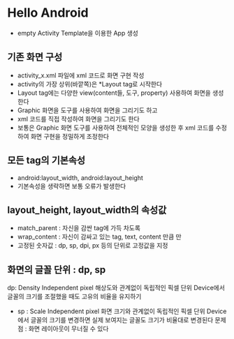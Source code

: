 # Hello Android

* empty Activity Template을 이용한 App 생성

## 기존 화면 구성
* activity_x.xml 파일에 xml 코드로 화면 구현 작성
* activity의 가장 상위(바깥쪽)은 *Layout tag로 시작한다
* Layout tag에는 다양한 view(content들, 도구, property)
사용하여 화면을 생성한다
* Graphic 화면을 도구를 사용하여 화면을 그리기도 하고
* xml 코드를 직접 작성하여 화면을 그리기도 한다
* 보통은 Graphic 화면 도구를 사용하여 전체적인 모양을 생성한 후
xml 코드를 수정하여 화면 구현을 정밀하게 조정한다

## 모든 tag의 기본속성
* android:layout_width, android:layout_height
* 기본속성을 생략하면 보통 오류가 발생한다

## layout_height, layout_width의 속성값
* match_parent : 자신을 감싼 tag에 가득 차도록
* wrap_content : 자신이 감싸고 있는 tag, text, content 만큼 만
* 고정된 숫자값 : dp, sp, dpi, px 등의 단위로 고정값을 지정

## 화면의 글꼴 단위 : dp, sp
dp: Density Independent pixel
해상도와 관계없이 독립적인 픽셀 단위
Device에서 글꼴의 크기를 조절했을 때도 고유의 비율을 유지하기
* sp : Scale Independent pixel
화면 크기와 관계없이 독립적인 픽셀 단위
Device 에서 글꼴의 크기를 변경하면 실제 보여지는 글꼴도
크기가 비율대로 변경된다
문제점 : 화면 레이아웃이 무너질 수 있다
